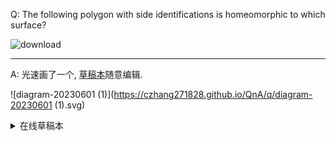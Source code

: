 

Q: The following polygon with side identifications is homeomorphic to which surface?

![download](https://czhang271828.github.io/QnA/q/download.svg)

***

A: 光速画了一个, [草稿本](https://www.mathcha.io/editor/j9WO6sXMUW6sr5T5q6oLQC0JB5Z2hjyY9NlHkxlN6j)随意编辑.

![diagram-20230601 (1)](https://czhang271828.github.io/QnA/q/diagram-20230601 (1).svg)

<details><summary>在线草稿本</summary>
    <center>
<iframe class="kuing-luing" src="https://www.mathcha.io/editor/j9WO6sXMUW6sr5T5q6oLQC0JB5Z2hjyY9NlHkxlN6j" width="700" height="400" style="border-radius: 8px; border: none;"></iframe>
</center>
</details>
